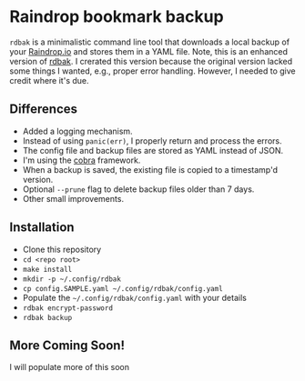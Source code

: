 # Raindrop bookmark backup

`rdbak` is a minimalistic command line tool that downloads a local backup of your [Raindrop.io](https://raindrop.io) and stores them in a YAML file. Note, this is an enhanced version of [rdbak](https://github.com/gugray/rdbak). I crerated this version because the original version lacked some things I wanted, e.g., proper error handling. However, I needed to give credit where it's due.

## Differences
* Added a logging mechanism.
* Instead of using `panic(err)`, I properly return and process the errors.
* The config file and backup files are stored as YAML instead of JSON.
* I'm using the [cobra](https://github.com/spf13/cobra) framework.
* When a backup is saved, the existing file is copied to a timestamp'd version.
* Optional `--prune` flag to delete backup files older than 7 days.
* Other small improvements.

## Installation
* Clone this repository
* `cd <repo root>`
* `make install`
* `mkdir -p ~/.config/rdbak`
* `cp config.SAMPLE.yaml ~/.config/rdbak/config.yaml`
* Populate the `~/.config/rdbak/config.yaml` with your details
* `rdbak encrypt-password`
* `rdbak backup`

## More Coming Soon!
I will populate more of this soon
